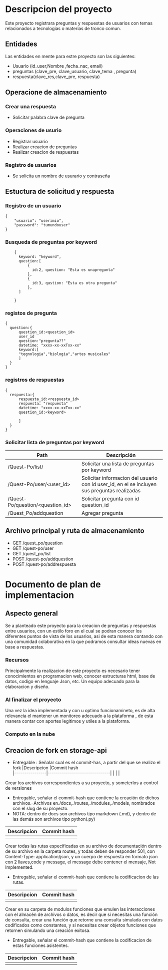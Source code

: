 # Descripcion del proyecto
Este proyecto registrara preguntas y respuestas de usuarios con temas relacionados a tecnologias o
materias de tronco comun.

## Entidades

Las entidades en mente para estre proyecto son las siguientes:
- Usuario (id_user,Nombre ,fecha_nac, email)
- preguntas (clave_pre, clave_usuario, clave_tema , pregunta)
- respuesta(clave_res,clave_pre, respuesta)

## Operacione de almacenamiento

### Crear una respuesta
- Solicitar palabra clave de pregunta

### Operaciones de usurio
 - Registrar usuario
 - Realizar creacion de preguntas
 - Realizar creacion de respuestas

### Registro de usuarios
 - Se solicita un nombre de usurario y contraseña

## Estuctura de solicitud y respuesta
### Registro de un usuario

```
{
    "usuario": "userimio",
    "password": "tumundouser"
}
```
### Busqueda de preguntas por keyword
```
    {
      keyword: "keyword",
      question:[
          {
            id:2, question: "Esta es unapregunta"
          },
          {
            id:3, qustion: "Esta es otra pregunta"
          },
      ]

    }
```

### registos de  pregunta

```
{
  question:{
      question_id:<question_id>
      user_id
      question:"pregunta??"
      datetime: "xxxx-xx-xxTxx-xx"
      keyword:[
      "tegnologia","biologia","artes musicales"
      ]
  }
}
```         

### registros de respuestas            
```
{
  respuesta:{
      respuesta_id:<respuesta_id>
      respuesta: "respuesta"
      datetime: "xxxx-xx-xxTxx-xx"
      question_id:<keyword>

      ]
  }
}
```
### Solicitar lista de preguntas por keyword
| Path                  | Descripción |
| --------------------- | ----------- |
| /Quest-Po/list/<keyword>     |       Solicitar una lista de preguntas por keyword      |
| /Quest-Po/user/<user_id>|Solicitar informacion del usuario con id user_id, en el se incluyen sus preguntas realizadas|
| /Quest-Po/question/<question_id>|Solicitar pregunta con id question_id|
| /Quest_Po/addquestion |Agregar pregunta|


## Archivo principal y ruta de almacenamiento

- GET /quest_po/question
- GET /quest-po/user
- GET /quest_po/list
- POST /quest-po/addquestion
- POST /quest-po/addrespuesta


# Documento de plan de implementacion

## Aspecto general

Se a planteado este proyecto para la creacion de preguntas y respuestas entre usuarios, con un estilo foro en el cual se podran conocer los diferentes puntos de vista de los usuarios, asi de esta manera contando con una comunidad colaborativa en la que podramos consultar ideas nuevas en base a respuestas.

### Recursos
Principalmente la realizacion de este proyecto es necesario tener conocimientos en programacion web, conocer estructuras html, base de datos, codigo en lenguaje Json, etc.
Un equipo adecuado para la elaboracion y diseño.

### Al finalizar el proyecto

Una vez la idea implementada y con u optimo funcionamineto, es de alta relevancia el mantener un monitoreo adecuado a la plataforma , de esta manera contar con aportes legitimos y utiles a la plataforma.


### Computo en la nube

## Creacion de fork en storage-api

* Entregable : Señalar cual es el commit-has, a partir del que se realizo el fork
|Descripcion                |Commit hash                       
|----------------|-------------------------------|
|    |          |

Crear los archivos correspondientes a su proyecto, y someterlos a control de versiones
- Entregable, señalar el commit-hash que contiene la creación de dichos archivos.–Archivos en./docs,./routes,./modules,./models, nombrados con el slug de su proyecto.
- NOTA: dentro de docs son archivos tipo markdown (.md), y dentro de las demás son archivos tipo python(.py)

|Descripcion                |Commit hash                          
|----------------|-------------------------------|
|   | |   


Crear todas las rutas especificadas en su archivo de documentación dentro de su archivo en la carpeta routes, y todas deben de responder 501, con Content-Type: application/json, y un cuerpo de respuesta en formato json con 2 llaves,code y message, el message debe contener el mensaje, Not Implemented.
- Entregable, señalar el commit-hash que contiene la codificacion de las rutas.

|Descripcion                |Commit hash                          
|----------------|-------------------------------|
|  | |    

Crear en su carpeta de modulos funciones que emulen las interacciones con el almacén de archivos o datos, es decir que si necesitas una función de consulta, crear una función que retorne una consulta simulada con datos codificados como constantes, y si necesitas crear objetos funciones que retornen simulando una creación exitosa.

- Entregable, señalar el commit-hash que contiene la codificacion de estas funciones asistentes.


| Descripcion               |Commit hash                          
|----------------|-------------------------------|
|  |  |
